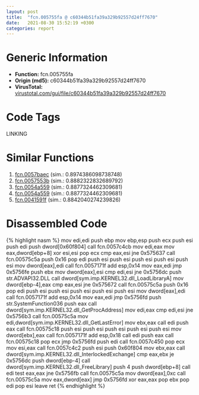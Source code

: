 ```yaml
---
layout: post
title:  "fcn.005755fa @ c60344b51fa39a329b92557d24ff7670"
date:   2021-08-30 15:52:19 +0300
categories: report
---
```


# Generic Information
- **Function:** fcn.005755fa
- **Origin (md5):** c60344b51fa39a329b92557d24ff7670
- **VirusTotal:** [virustotal.com/gui/file/c60344b51fa39a329b92557d24ff7670][virustotal_ref]

# Code Tags
<span class="tag" id="LINKING">LINKING</span>


# Similar Functions

1. [fcn.0057baec][similar_1_ref] (sim.: 0.8974386098738748)
2. [fcn.0057553b][similar_2_ref] (sim.: 0.8882322832689792)
3. [fcn.0054a559][similar_3_ref] (sim.: 0.8877324462309681)
4. [fcn.0054a559][similar_4_ref] (sim.: 0.8877324462309681)
5. [fcn.0041591f][similar_5_ref] (sim.: 0.8842040274239826)


# Disassembled Code

{% highlight nasm %}
mov edi,edi
push ebp
mov ebp,esp
push ecx
push esi
push edi
push dword[0x60f804]
call fcn.0057c4cb
mov edi,eax
mov eax,dword[ebp+8]
xor esi,esi
pop ecx
cmp eax,esi
jne 0x575637
call fcn.00575c5a
push 0x16
pop edi
push esi
push esi
push esi
push esi
push esi
mov dword[eax],edi
call fcn.0057171f
add esp,0x14
mov eax,edi
jmp 0x5756fe
push ebx
mov dword[eax],esi
cmp edi,esi
jne 0x5756dc
push str.ADVAPI32.DLL
call dword[sym.imp.KERNEL32.dll_LoadLibraryA]
mov dword[ebp-4],eax
cmp eax,esi
jne 0x575672
call fcn.00575c5a
push 0x16
pop edi
push esi
push esi
push esi
push esi
push esi
mov dword[eax],edi
call fcn.0057171f
add esp,0x14
mov eax,edi
jmp 0x5756fd
push str.SystemFunction036
push eax
call dword[sym.imp.KERNEL32.dll_GetProcAddress]
mov edi,eax
cmp edi,esi
jne 0x5756b3
call fcn.00575c5a
mov edi,dword[sym.imp.KERNEL32.dll_GetLastError]
mov ebx,eax
call edi
push eax
call fcn.00575c18
push esi
push esi
push esi
push esi
push esi
mov dword[ebx],eax
call fcn.0057171f
add esp,0x18
call edi
push eax
call fcn.00575c18
pop ecx
jmp 0x5756fd
push edi
call fcn.0057c450
pop ecx
mov esi,eax
call fcn.0057c4c2
push esi
push 0x60f804
mov ebx,eax
call dword[sym.imp.KERNEL32.dll_InterlockedExchange]
cmp eax,ebx
je 0x5756dc
push dword[ebp-4]
call dword[sym.imp.KERNEL32.dll_FreeLibrary]
push 4
push dword[ebp+8]
call edi
test eax,eax
jne 0x5756fb
call fcn.00575c5a
mov dword[eax],0xc
call fcn.00575c5a
mov eax,dword[eax]
jmp 0x5756fd
xor eax,eax
pop ebx
pop edi
pop esi
leave 
ret 
{% endhighlight %}


[similar_1_ref]: /report/fcn.0057baec@c60344b51fa39a329b92557d24ff7670
[similar_2_ref]: /report/fcn.0057553b@c60344b51fa39a329b92557d24ff7670
[similar_3_ref]: /report/fcn.0054a559@90c53de31ca36ce245bc69453e4bdaaf
[similar_4_ref]: /report/fcn.0054a559@9a2108de6665bf53e42d7cbbbe5a0866
[similar_5_ref]: /report/fcn.0041591f@7dfa91bbba8f79a5b19b642937435ac0
[virustotal_ref]: https://www.virustotal.com/gui/file/c60344b51fa39a329b92557d24ff7670